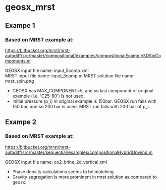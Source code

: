 # geosx_mrst

## Exampe 1 ##
### Based on MRST example at: ###
https://bitbucket.org/mrst/mrst-autodiff/src/master/compositional/examples/compositionalExample3DSixComponents.m

GEOSX input file name: input_5comp.xml  
MRST input file name: input_5comp.m
MRST solution file name: mrst_soln.png

* GEOSX has MAX_COMPONENT=5, and so last component of original example (i.e. 'C25-80') is not used.
* Initial pressure (p_i) in original example is 150bar. GEOSX run fails with 150 bar, and so 200 bar is used. MRST run fails with 200 bar of p_i.


## Exampe 2 ##
### Based on MRST example at: ###
https://bitbucket.org/mrst/mrst-autodiff/src/master/sequential/examples/compositionalHybridUpwind.m

GEOSX input file name: co2_brine_2d_vertical.xml

* Phase density calculations seems to be matching.
* Gravity segregation is more prominent in mrst solution as compared to geosx.

